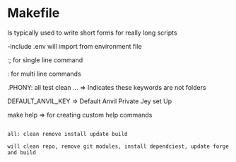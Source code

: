 # Makefile

Is typically used to write short forms for really long scripts

-include .env will import from environment file

:; for single line command

: for multi line commands

.PHONY: all test clean ... => Indicates these keywords are not folders

DEFAULT_ANVIL_KEY => Default Anvil Private Jey set Up

make help => for creating custom help commands

```

all: clean remove install update build

will clean repo, remove git modules, install dependciest, update forge and build

```